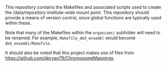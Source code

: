 This repository contains the Makefiles and associated scripts used to create the /data/repository institute-wide mount point. This repository should provide a means of version control, since global functions are typically used within these.

Note that many of the Makefiles within the `organisms/` subfolder will need to be renamed. For example, `Makefile_dm3_ensembl` would become `dm3_ensembl/Makefile`.

It should also be noted that this project makes use of files from https://github.com/dpryan79/ChromosomeMappings.
